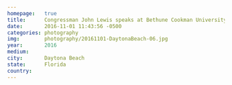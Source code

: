 ```yaml
---
homepage:	true
title:  	Congressman John Lewis speaks at Bethune Cookman University's march to the polls
date:   	2016-11-01 11:43:56 -0500
categories: photography
img:		photography/20161101-DaytonaBeach-06.jpg
year:		2016
medium:
city:		Daytona Beach
state:		Florida
country:
---
```

